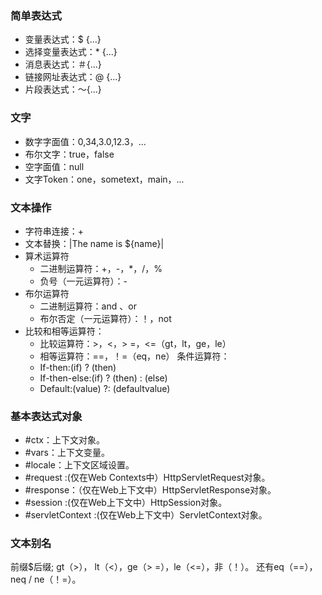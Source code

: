 
### 简单表达式
- 变量表达式：$ {...}
- 选择变量表达式：\* {...}
- 消息表达式：＃{...}
- 链接⽹址表达式：@ {...}
- ⽚段表达式：〜{...}

### 文字
- 数字字⾯值：0,34,3.0,12.3，...
- 布尔⽂字：true，false
- 空字⾯值：null
- ⽂字Token：one，sometext，main，...

### ⽂本操作
- 字符串连接：+
- ⽂本替换：|The name is ${name}|
- 算术运算符
    - ⼆进制运算符：+，-，\*，/，%
    - 负号（⼀元运算符）：-
- 布尔运算符
    - ⼆进制运算符：and 、or
    - 布尔否定（⼀元运算符）：！，not
- ⽐较和相等运算符：
    - ⽐较运算符：&gt;，&lt;，&gt; =，&lt;=（gt，lt，ge，le）
    - 相等运算符：==，！=（eq，ne）
条件运算符：
    - If-then:\(if\) ? \(then\)
    - If-then-else:\(if\) ? \(then\) : \(else\)
    - Default:\(value\) ?: \(defaultvalue\)

### 基本表达式对象
- \#ctx：上下⽂对象。
- \#vars：上下⽂变量。
- \#locale：上下⽂区域设置。
- \#request :(仅在Web Contexts中）HttpServletRequest对象。
- \#response：（仅在Web上下⽂中）HttpServletResponse对象。
- \#session :(仅在Web上下⽂中）HttpSession对象。
- \#servletContext :(仅在Web上下⽂中）ServletContext对象。

### 文本别名
前缀$后缀;
gt（>），
lt（<），ge（> =），le（<=），⾮（！）。 还有eq（==），neq /
ne（！=）。